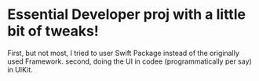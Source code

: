 # Essential Developer proj with a little bit of tweaks!

First, but not most, I tried to user Swift Package instead of the originally used Framework.
second, doing the UI in codee (programmatically per say) in UIKit.

